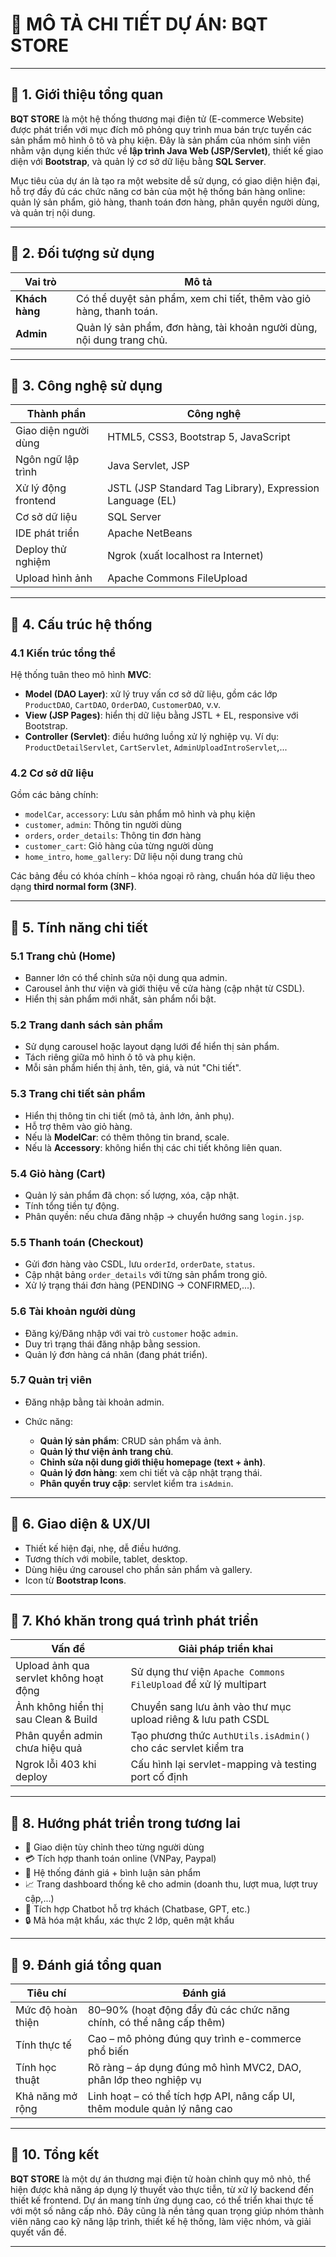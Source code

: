 # 🏬 **MÔ TẢ CHI TIẾT DỰ ÁN: BQT STORE**

--------------------------------------------------------------------------------------------------------------------------------------------------------------------------------------------------------------------

## 🔹 1. Giới thiệu tổng quan

**BQT STORE** là một hệ thống thương mại điện tử (E-commerce Website) được phát triển với mục đích mô phỏng quy trình mua bán trực tuyến các sản phẩm mô hình ô tô và phụ kiện. Đây là sản phẩm của nhóm sinh viên nhằm vận dụng kiến thức về **lập trình Java Web (JSP/Servlet)**, thiết kế giao diện với **Bootstrap**, và quản lý cơ sở dữ liệu bằng **SQL Server**.

Mục tiêu của dự án là tạo ra một website dễ sử dụng, có giao diện hiện đại, hỗ trợ đầy đủ các chức năng cơ bản của một hệ thống bán hàng online: quản lý sản phẩm, giỏ hàng, thanh toán đơn hàng, phân quyền người dùng, và quản trị nội dung.

--------------------------------------------------------------------------------------------------------------------------------------------------------------------------------------------------------------------

## 🔹 2. Đối tượng sử dụng

| Vai trò        | Mô tả                                                                 |
| -------------- | --------------------------------------------------------------------- |
| **Khách hàng** | Có thể duyệt sản phẩm, xem chi tiết, thêm vào giỏ hàng, thanh toán.   |
| **Admin**      | Quản lý sản phẩm, đơn hàng, tài khoản người dùng, nội dung trang chủ. |

--------------------------------------------------------------------------------------------------------------------------------------------------------------------------------------------------------------------

## 🔹 3. Công nghệ sử dụng

| Thành phần           | Công nghệ                                                 |
| -------------------- | --------------------------------------------------------- |
| Giao diện người dùng | HTML5, CSS3, Bootstrap 5, JavaScript                      |
| Ngôn ngữ lập trình   | Java Servlet, JSP                                         |
| Xử lý động frontend  | JSTL (JSP Standard Tag Library), Expression Language (EL) |
| Cơ sở dữ liệu        | SQL Server                                                |
| IDE phát triển       | Apache NetBeans                                           |
| Deploy thử nghiệm    | Ngrok (xuất localhost ra Internet)                        |
| Upload hình ảnh      | Apache Commons FileUpload                                 |

--------------------------------------------------------------------------------------------------------------------------------------------------------------------------------------------------------------------

## 🔹 4. Cấu trúc hệ thống

### 4.1 Kiến trúc tổng thể

Hệ thống tuân theo mô hình **MVC**:

* **Model (DAO Layer)**: xử lý truy vấn cơ sở dữ liệu, gồm các lớp `ProductDAO`, `CartDAO`, `OrderDAO`, `CustomerDAO`, v.v.
* **View (JSP Pages)**: hiển thị dữ liệu bằng JSTL + EL, responsive với Bootstrap.
* **Controller (Servlet)**: điều hướng luồng xử lý nghiệp vụ. Ví dụ: `ProductDetailServlet`, `CartServlet`, `AdminUploadIntroServlet`,...

### 4.2 Cơ sở dữ liệu

Gồm các bảng chính:

* `modelCar`, `accessory`: Lưu sản phẩm mô hình và phụ kiện
* `customer`, `admin`: Thông tin người dùng
* `orders`, `order_details`: Thông tin đơn hàng
* `customer_cart`: Giỏ hàng của từng người dùng
* `home_intro`, `home_gallery`: Dữ liệu nội dung trang chủ

Các bảng đều có khóa chính – khóa ngoại rõ ràng, chuẩn hóa dữ liệu theo dạng **third normal form (3NF)**.

--------------------------------------------------------------------------------------------------------------------------------------------------------------------------------------------------------------------

## 🔹 5. Tính năng chi tiết

### 5.1 Trang chủ (Home)

* Banner lớn có thể chỉnh sửa nội dung qua admin.
* Carousel ảnh thư viện và giới thiệu về cửa hàng (cập nhật từ CSDL).
* Hiển thị sản phẩm mới nhất, sản phẩm nổi bật.

### 5.2 Trang danh sách sản phẩm

* Sử dụng carousel hoặc layout dạng lưới để hiển thị sản phẩm.
* Tách riêng giữa mô hình ô tô và phụ kiện.
* Mỗi sản phẩm hiển thị ảnh, tên, giá, và nút "Chi tiết".

### 5.3 Trang chi tiết sản phẩm

* Hiển thị thông tin chi tiết (mô tả, ảnh lớn, ảnh phụ).
* Hỗ trợ thêm vào giỏ hàng.
* Nếu là **ModelCar**: có thêm thông tin brand, scale.
* Nếu là **Accessory**: không hiển thị các chi tiết không liên quan.

### 5.4 Giỏ hàng (Cart)

* Quản lý sản phẩm đã chọn: số lượng, xóa, cập nhật.
* Tính tổng tiền tự động.
* Phân quyền: nếu chưa đăng nhập → chuyển hướng sang `login.jsp`.

### 5.5 Thanh toán (Checkout)

* Gửi đơn hàng vào CSDL, lưu `orderId`, `orderDate`, `status`.
* Cập nhật bảng `order_details` với từng sản phẩm trong giỏ.
* Xử lý trạng thái đơn hàng (PENDING → CONFIRMED,...).

### 5.6 Tài khoản người dùng

* Đăng ký/Đăng nhập với vai trò `customer` hoặc `admin`.
* Duy trì trạng thái đăng nhập bằng session.
* Quản lý đơn hàng cá nhân (đang phát triển).

### 5.7 Quản trị viên

* Đăng nhập bằng tài khoản admin.
* Chức năng:

  * **Quản lý sản phẩm**: CRUD sản phẩm và ảnh.
  * **Quản lý thư viện ảnh trang chủ**.
  * **Chỉnh sửa nội dung giới thiệu homepage (text + ảnh)**.
  * **Quản lý đơn hàng**: xem chi tiết và cập nhật trạng thái.
  * **Phân quyền truy cập**: servlet kiểm tra `isAdmin`.

--------------------------------------------------------------------------------------------------------------------------------------------------------------------------------------------------------------------

## 🔹 6. Giao diện & UX/UI

* Thiết kế hiện đại, nhẹ, dễ điều hướng.
* Tương thích với mobile, tablet, desktop.
* Dùng hiệu ứng carousel cho phần sản phẩm và gallery.
* Icon từ **Bootstrap Icons**.

--------------------------------------------------------------------------------------------------------------------------------------------------------------------------------------------------------------------

## 🔹 7. Khó khăn trong quá trình phát triển

| Vấn đề                                 | Giải pháp triển khai                                            |
| -------------------------------------- | --------------------------------------------------------------- |
| Upload ảnh qua servlet không hoạt động | Sử dụng thư viện `Apache Commons FileUpload` để xử lý multipart |
| Ảnh không hiển thị sau Clean & Build   | Chuyển sang lưu ảnh vào thư mục upload riêng & lưu path CSDL    |
| Phân quyền admin chưa hiệu quả         | Tạo phương thức `AuthUtils.isAdmin()` cho các servlet kiểm tra  |
| Ngrok lỗi 403 khi deploy               | Cấu hình lại servlet-mapping và testing port cố định            |

--------------------------------------------------------------------------------------------------------------------------------------------------------------------------------------------------------------------

## 🔹 8. Hướng phát triển trong tương lai

* 🎨 Giao diện tùy chỉnh theo từng người dùng
* 💳 Tích hợp thanh toán online (VNPay, Paypal)
* 💬 Hệ thống đánh giá + bình luận sản phẩm
* 📈 Trang dashboard thống kê cho admin (doanh thu, lượt mua, lượt truy cập,...)
* 🤖 Tích hợp Chatbot hỗ trợ khách (Chatbase, GPT, etc.)
* 🔒 Mã hóa mật khẩu, xác thực 2 lớp, quên mật khẩu

--------------------------------------------------------------------------------------------------------------------------------------------------------------------------------------------------------------------

## 🔹 9. Đánh giá tổng quan

| Tiêu chí          | Đánh giá                                                                   |
| ----------------- | -------------------------------------------------------------------------- |
| Mức độ hoàn thiện | 80–90% (hoạt động đầy đủ các chức năng chính, có thể nâng cấp thêm)        |
| Tính thực tế      | Cao – mô phỏng đúng quy trình e-commerce phổ biến                          |
| Tính học thuật    | Rõ ràng – áp dụng đúng mô hình MVC2, DAO, phân lớp theo nghiệp vụ           |
| Khả năng mở rộng  | Linh hoạt – có thể tích hợp API, nâng cấp UI, thêm module quản lý nâng cao |

--------------------------------------------------------------------------------------------------------------------------------------------------------------------------------------------------------------------

## 🔹 10. Tổng kết

**BQT STORE** là một dự án thương mại điện tử hoàn chỉnh quy mô nhỏ, thể hiện được khả năng áp dụng lý thuyết vào thực tiễn, từ xử lý backend đến thiết kế frontend. Dự án mang tính ứng dụng cao, có thể triển khai thực tế với một số nâng cấp nhỏ. Đây cũng là nền tảng quan trọng giúp nhóm thành viên nâng cao kỹ năng lập trình, thiết kế hệ thống, làm việc nhóm, và giải quyết vấn đề.

--------------------------------------------------------------------------------------------------------------------------------------------------------------------------------------------------------------------

